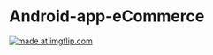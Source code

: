 # Android-app-eCommerce

<a href="https://imgflip.com/gif/34erz5"><img src="https://i.imgflip.com/34erz5.gif" title="made at imgflip.com"/></a>
